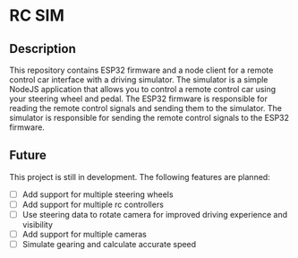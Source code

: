 # RC SIM

## Description
This repository contains ESP32 firmware and a node client for a remote control car interface with a driving simulator. The simulator is a simple NodeJS application that allows you to control a remote control car using your steering wheel and pedal. The ESP32 firmware is responsible for reading the remote control signals and sending them to the simulator. The simulator is responsible for sending the remote control signals to the ESP32 firmware.

## Future
This project is still in development. The following features are planned:
- [ ] Add support for multiple steering wheels
- [ ] Add support for multiple rc controllers
- [ ] Use steering data to rotate camera for improved driving experience and visibility
- [ ] Add support for multiple cameras
- [ ] Simulate gearing and calculate accurate speed
